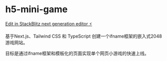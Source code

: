 # h5-mini-game

[Edit in StackBlitz next generation editor ⚡️](https://stackblitz.com/~/github.com/titus-yuan/h5-mini-game)

基于Next.js、Tailwind CSS 和 TypeScript 创建一个ifname框架的嵌入式2048游戏网站。

目标是通过ifname框架和模板化的页面实现单个网页小游戏的快速上线。